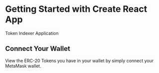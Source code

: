 # Getting Started with Create React App

Token Indexer Application

## Connect Your Wallet

View the ERC-20 Tokens you have in your wallet by simply connect your MetaMask wallet.
